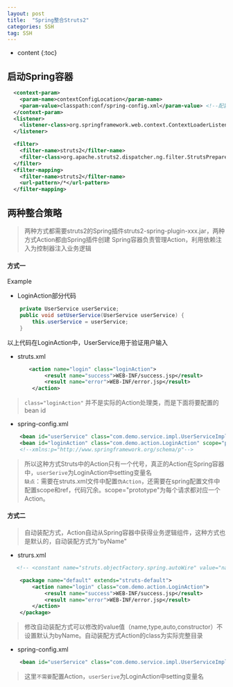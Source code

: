 ```yaml
---
layout: post
title:  "Spring整合Struts2"
categories: SSH
tag: SSH
---
```


* content
{:toc}

## 启动Spring容器

``` xml
  <context-param>
    <param-name>contextConfigLocation</param-name>
    <param-value>classpath:conf/spring-config.xml</param-value> <!--配置文件在resource/conf下-->
  </context-param>
  <listener>
    <listener-class>org.springframework.web.context.ContextLoaderListener</listener-class>
  </listener>

  <filter>
    <filter-name>struts2</filter-name>
    <filter-class>org.apache.struts2.dispatcher.ng.filter.StrutsPrepareAndExecuteFilter</filter-class>
  </filter>
  <filter-mapping>
    <filter-name>struts2</filter-name>
    <url-pattern>/*</url-pattern>
  </filter-mapping>
```

## 两种整合策略

> 两种方式都需要struts2的Spring插件struts2-spring-plugin-xxx.jar，两种方式Action都由Spring插件创建
> Spring容器负责管理Action，利用依赖注入为控制器注入业务逻辑


#### 方式一


Example  

+ LoginAction部分代码

``` java
    private UserService userService;
    public void setUserService(UserService userService) {
        this.userService = userService;
    }
```

以上代码在LoginAction中，UserService用于验证用户输入

+ struts.xml

``` xml
       <action name="login" class="loginAction">
            <result name="success">WEB-INF/success.jsp</result>
            <result name="error">WEB-INF/error.jsp</result>
        </action>
```

> `class="loginAction"` 并不是实际的Action处理类，而是下面将要配置的bean id

+ spring-config.xml

``` xml
    <bean id="userService" class="com.demo.service.impl.UserServiceImpl"/>
    <bean id="loginAction" class="com.demo.action.LoginAction" scope="prototype" p:userService-ref="userService"/>
    <!--xmlns:p="http://www.springframework.org/schema/p"-->
```

> 所以这种方式Struts中的Action只有一个代号，真正的Action在Spring容器中，`userSerive`为LoginAction中setting变量名  
`缺点`：需要在struts.xml文件中配置`伪Action`，还需要在spring配置文件中配置scope和ref，代码冗余。scope="prototype"为每个请求都对应一个Action。

#### 方式二

> 自动装配方式，Action自动从Spring容器中获得业务逻辑组件，这种方式也是默认的，自动装配方式为"byName"

+ strurs.xml

``` xml
   <!-- <constant name="struts.objectFactory.spring.autoWire" value="name"/>-->

    <package name="default" extends="struts-default">
        <action name="login" class="com.demo.action.LoginAction">
            <result name="success">WEB-INF/success.jsp</result>
            <result name="error">WEB-INF/error.jsp</result>
        </action>
    </package>
```

> 修改自动装配方式可以修改<constant name="struts.objectFactory.spring.autoWire" value="name"/>的value值（name,type,auto,constructor）不设置默认为byName。自动装配方式Action的class为实际完整目录

+ spring-config.xml

``` xml
    <bean id="userService" class="com.demo.service.impl.UserServiceImpl"/>
```

> 这里`不需要`配置Action，`userSerive`为LoginAction中setting变量名